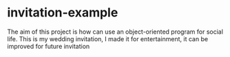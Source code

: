# invitation-example
The aim of this project is how can use an object-oriented program for social life.
 This is my wedding invitation, I made it for entertainment, it can be improved for future invitation
 
